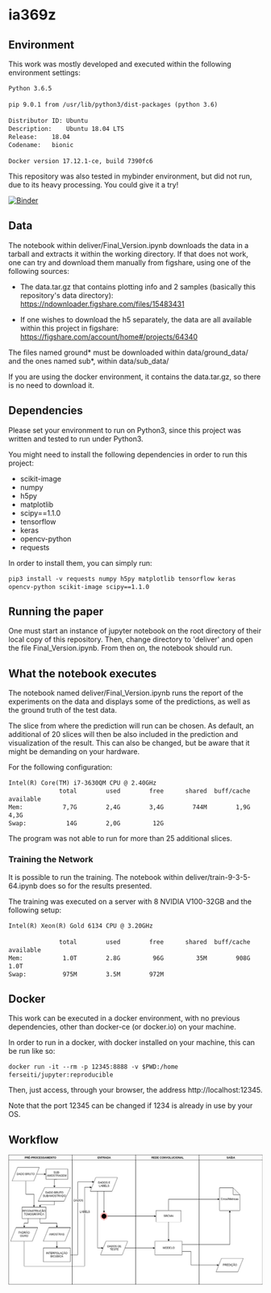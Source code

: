 # ia369z

## Environment

This work was mostly developed and executed within the following environment settings:

```
Python 3.6.5

pip 9.0.1 from /usr/lib/python3/dist-packages (python 3.6)

Distributor ID:	Ubuntu
Description:	Ubuntu 18.04 LTS
Release:	18.04
Codename:	bionic

Docker version 17.12.1-ce, build 7390fc6
```

This repository was also tested in mybinder environment, but did not run, due to its heavy processing. You could give it a try!

[![Binder](https://mybinder.org/badge_logo.svg)](https://mybinder.org/v2/gh/ferseiti/reproducibility/master)

## Data

The notebook within deliver/Final_Version.ipynb downloads the data in a tarball and extracts it within the working directory. If that does not work, one can try and download them manually from figshare, using one of the following sources:

* The data.tar.gz that contains plotting info and 2 samples (basically this repository's data directory):
https://ndownloader.figshare.com/files/15483431

* If one wishes to download the h5 separately, the data are all available within this project in figshare:
https://figshare.com/account/home#/projects/64340

The files named ground* must be downloaded within data/ground_data/ and the ones named sub*, within data/sub_data/

If you are using the docker environment, it contains the data.tar.gz, so there is no need to download it.

## Dependencies

Please set your environment to run on Python3, since this project was written
and tested to run under Python3.

You might need to install the following dependencies in order to run this
project:

- scikit-image
- numpy
- h5py
- matplotlib
- scipy==1.1.0
- tensorflow
- keras
- opencv-python
- requests

In order to install them, you can simply run:
```
pip3 install -v requests numpy h5py matplotlib tensorflow keras opencv-python scikit-image scipy==1.1.0
```

## Running the paper

One must start an instance of jupyter notebook on the root directory of their local copy of this repository.
Then, change directory to 'deliver' and open the file Final_Version.ipynb.
From then on, the notebook should run.

## What the notebook executes

The notebook named deliver/Final_Version.ipynb runs the report of the experiments on the data and displays some of the predictions, as well as the ground truth of the test data.

The slice from where the prediction will run can be chosen. As default, an additional of 20 slices will then be also included in the prediction and visualization of the result. This can also be changed, but be aware that it might be demanding on your hardware.

For the following configuration:

```
Intel(R) Core(TM) i7-3630QM CPU @ 2.40GHz
              total        used        free      shared  buff/cache   available
Mem:           7,7G        2,4G        3,4G        744M        1,9G        4,3G
Swap:           14G        2,0G         12G
```
The program was not able to run for more than 25 additional slices.

### Training the Network

It is possible to run the training. The notebook within deliver/train-9-3-5-64.ipynb does so for the results presented.

The training was executed on a server with 8 NVIDIA V100-32GB and the following setup:
```
Intel(R) Xeon(R) Gold 6134 CPU @ 3.20GHz

              total        used        free      shared  buff/cache   available
Mem:           1.0T        2.8G         96G         35M        908G        1.0T
Swap:          975M        3.5M        972M
```

## Docker

This work can be executed in a docker environment, with no previous dependencies, other than docker-ce (or docker.io) on your machine.

In order to run in a docker, with docker installed on your machine, this can be run like so:

```
docker run -it --rm -p 12345:8888 -v $PWD:/home ferseiti/jupyter:reproducible
```

Then, just access, through your browser, the address http://localhost:12345.

Note that the port 12345 can be changed if 1234 is already in use by your OS.

## Workflow

<img src="figures/workflow.png" />
